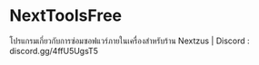 # NextToolsFree
โปรแกรมเกี่ยวกับการซ่อมซอฟแวร์ภายในเครื่องสำหรับร้าน Nextzus | Discord : discord.gg/4ffU5UgsT5

